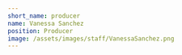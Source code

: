 ```yaml
---
short_name: producer
name: Vanessa Sanchez
position: Producer
image: /assets/images/staff/VanessaSanchez.png
---
```

